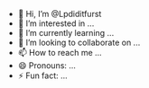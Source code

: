 - 👋 Hi, I’m @Lpdiditfurst
- 👀 I’m interested in ...
- 🌱 I’m currently learning ...
- 💞️ I’m looking to collaborate on ...
- 📫 How to reach me ...
- 😄 Pronouns: ...
- ⚡ Fun fact: ...

<!---
Lpdiditfurst/Lpdiditfurst is a ✨ special ✨ repository because its `README.md` (this file) appears on your GitHub profile.
You can click the Preview link to take a look at your changes.
--->
